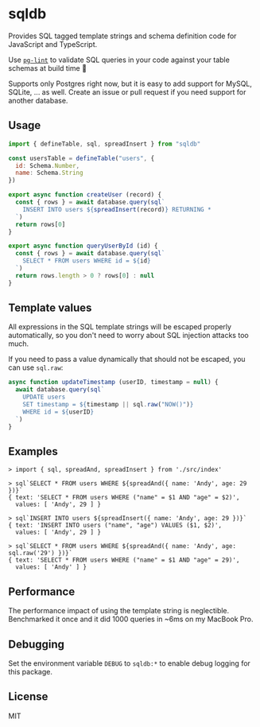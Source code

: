 # sqldb

Provides SQL tagged template strings and schema definition code for JavaScript and TypeScript.

Use [`pg-lint`](https://github.com/andywer/pg-lint) to validate SQL queries in your code against your table schemas at build time 🚀

Supports only Postgres right now, but it is easy to add support for MySQL, SQLite, ... as well. Create an issue or pull request if you need support for another database.


## Usage

```js
import { defineTable, sql, spreadInsert } from "sqldb"

const usersTable = defineTable("users", {
  id: Schema.Number,
  name: Schema.String
})

export async function createUser (record) {
  const { rows } = await database.query(sql`
    INSERT INTO users ${spreadInsert(record)} RETURNING *
  `)
  return rows[0]
}

export async function queryUserById (id) {
  const { rows } = await database.query(sql`
    SELECT * FROM users WHERE id = ${id}
  `)
  return rows.length > 0 ? rows[0] : null
}
```


## Template values

All expressions in the SQL template strings will be escaped properly automatically, so you don't need to worry about SQL injection attacks too much.

If you need to pass a value dynamically that should not be escaped, you can use `sql.raw`:

```js
async function updateTimestamp (userID, timestamp = null) {
  await database.query(sql`
    UPDATE users
    SET timestamp = ${timestamp || sql.raw("NOW()")}
    WHERE id = ${userID}
  `)
}
```

## Examples

```
> import { sql, spreadAnd, spreadInsert } from './src/index'

> sql`SELECT * FROM users WHERE ${spreadAnd({ name: 'Andy', age: 29 })}`
{ text: 'SELECT * FROM users WHERE ("name" = $1 AND "age" = $2)',
  values: [ 'Andy', 29 ] }

> sql`INSERT INTO users ${spreadInsert({ name: 'Andy', age: 29 })}`
{ text: 'INSERT INTO users ("name", "age") VALUES ($1, $2)',
  values: [ 'Andy', 29 ] }

> sql`SELECT * FROM users WHERE ${spreadAnd({ name: 'Andy', age: sql.raw('29') })}`
{ text: 'SELECT * FROM users WHERE ("name" = $1 AND "age" = 29)',
  values: [ 'Andy' ] }
```


## Performance

The performance impact of using the template string is neglectible. Benchmarked it once and it did 1000 queries in ~6ms on my MacBook Pro.


## Debugging

Set the environment variable `DEBUG` to `sqldb:*` to enable debug logging for this package.


## License

MIT
